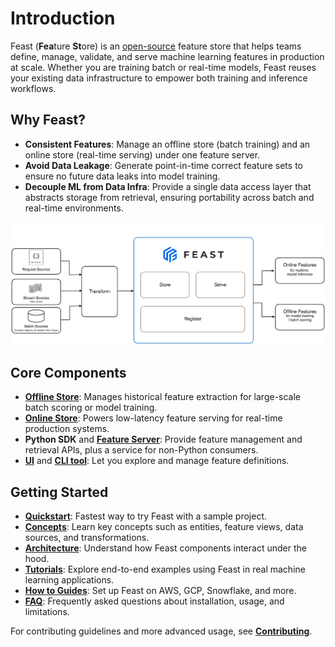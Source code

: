 # Introduction

Feast (**Fea**ture **St**ore) is an [open-source](https://github.com/feast-dev/feast) feature store that helps teams define, manage, validate, and serve machine learning features in production at scale. Whether you are training batch or real-time models, Feast reuses your existing data infrastructure to empower both training and inference workflows.

## Why Feast?
- **Consistent Features**: Manage an offline store (batch training) and an online store (real-time serving) under one feature server.
- **Avoid Data Leakage**: Generate point-in-time correct feature sets to ensure no future data leaks into model training.
- **Decouple ML from Data Infra**: Provide a single data access layer that abstracts storage from retrieval, ensuring portability across batch and real-time environments.

![](assets/feast_marchitecture.png)

## Core Components
- **[Offline Store](getting-started/components/offline-store.md)**: Manages historical feature extraction for large-scale batch scoring or model training.
- **[Online Store](getting-started/components/online-store.md)**: Powers low-latency feature serving for real-time production systems.
- **Python SDK** and **[Feature Server](reference/feature-servers/README.md)**: Provide feature management and retrieval APIs, plus a service for non-Python consumers.
- **[UI](reference/alpha-web-ui.md)** and **[CLI tool](reference/feast-cli-commands.md)**: Let you explore and manage feature definitions.

## Getting Started
- **[Quickstart](getting-started/quickstart.md)**: Fastest way to try Feast with a sample project.
- **[Concepts](getting-started/concepts/)**: Learn key concepts such as entities, feature views, data sources, and transformations.
- **[Architecture](getting-started/architecture/)**: Understand how Feast components interact under the hood.
- **[Tutorials](tutorials/tutorials-overview/)**: Explore end-to-end examples using Feast in real machine learning applications.
- **[How to Guides](how-to-guides/feast-snowflake-gcp-aws/)**: Set up Feast on AWS, GCP, Snowflake, and more.
- **[FAQ](faq.md)**: Frequently asked questions about installation, usage, and limitations.

For contributing guidelines and more advanced usage, see **[Contributing](project/contributing.md)**.